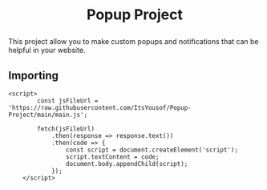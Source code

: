 # <p align="center">Popup Project

This project allow you to make custom popups and notifications that can be helpful in your website. 

## Importing
```
<script>
        const jsFileUrl = 'https://raw.githubusercontent.com/ItsYousof/Popup-Project/main/main.js';

        fetch(jsFileUrl)
            .then(response => response.text())
            .then(code => {
                const script = document.createElement('script');
                script.textContent = code;
                document.body.appendChild(script);
            });
    </script>
```
